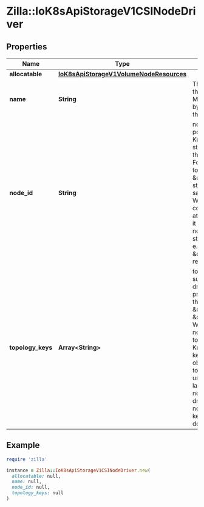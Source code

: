 # Zilla::IoK8sApiStorageV1CSINodeDriver

## Properties

| Name | Type | Description | Notes |
| ---- | ---- | ----------- | ----- |
| **allocatable** | [**IoK8sApiStorageV1VolumeNodeResources**](IoK8sApiStorageV1VolumeNodeResources.md) |  | [optional] |
| **name** | **String** | This is the name of the CSI driver that this object refers to. This MUST be the same name returned by the CSI GetPluginName() call for that driver. |  |
| **node_id** | **String** | nodeID of the node from the driver point of view. This field enables Kubernetes to communicate with storage systems that do not share the same nomenclature for nodes. For example, Kubernetes may refer to a given node as \&quot;node1\&quot;, but the storage system may refer to the same node as \&quot;nodeA\&quot;. When Kubernetes issues a command to the storage system to attach a volume to a specific node, it can use this field to refer to the node name using the ID that the storage system will understand, e.g. \&quot;nodeA\&quot; instead of \&quot;node1\&quot;. This field is required. |  |
| **topology_keys** | **Array&lt;String&gt;** | topologyKeys is the list of keys supported by the driver. When a driver is initialized on a cluster, it provides a set of topology keys that it understands (e.g. \&quot;company.com/zone\&quot;, \&quot;company.com/region\&quot;). When a driver is initialized on a node, it provides the same topology keys along with values. Kubelet will expose these topology keys as labels on its own node object. When Kubernetes does topology aware provisioning, it can use this list to determine which labels it should retrieve from the node object and pass back to the driver. It is possible for different nodes to use different topology keys. This can be empty if driver does not support topology. | [optional] |

## Example

```ruby
require 'zilla'

instance = Zilla::IoK8sApiStorageV1CSINodeDriver.new(
  allocatable: null,
  name: null,
  node_id: null,
  topology_keys: null
)
```

